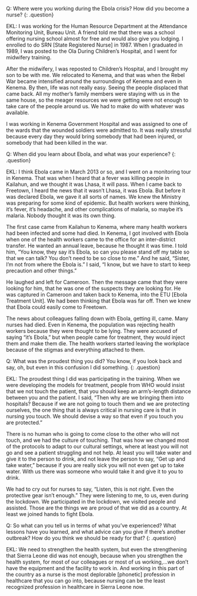 Q: Where were you working during the Ebola crisis? How did you become a nurse?
{: .question}

EKL: I was working for the Human Resource Department at the Attendance Monitoring Unit, Bureau Unit. A friend told me that there was a school offering nursing school almost for free and would also give you lodging. I enrolled to do SRN [State Registered Nurse] in 1987. When I graduated in 1989, I was posted to the Ola During Children’s Hospital, and I went for midwifery training.

After the midwifery, I was reposted to Children’s Hospital, and I brought my son to be with me. We relocated to Kenema, and that was when the Rebel War became intensified around the surroundings of Kenema and even in Kenema. By then, life was not really easy. Seeing the people displaced that came back. All my mother’s family members were staying with us in the same house, so the meager resources we were getting were not enough to take care of the people around us. We had to make do with whatever was available.

I was working in Kenema Government Hospital and was assigned to one of the wards that the wounded soldiers were admitted to. It was really stressful because every day they would bring somebody that had been injured, or somebody that had been killed in the war.

Q: When did you learn about Ebola, and what was your experience?
{: .question}

EKL: I think Ebola came in March 2013 or so, and I went on a monitoring tour in Kenema. That was when I heard that a fever was killing people in Kailahun, and we thought it was Lhasa, it will pass. When I came back to Freetown, I heard the news that it wasn’t Lhasa, it was Ebola. But before it was declared Ebola, we gave it all sorts of names. We knew the Ministry was preparing for some kind of epidemic. But health workers were thinking, it’s fever, it’s headache, and other complications of malaria, so maybe it’s malaria. Nobody thought it was its own thing.

The first case came from Kailahun to Kenema, where many health workers had been infected and some had died. In Kenema, I got involved with Ebola when one of the health workers came to the office for an inter-district transfer. He wanted an annual leave, because he thought it was time. I told him, “You know, they say it’s Ebola, so can you please stand off my table so that we can talk? You don’t need to be so close to me.” And he said, “Sister, I’m not from where the Ebola is.” I said, “I know, but we have to start to keep precaution and other things.”

He laughed and left for Cameroon. Then the message came that they were looking for him, that he was one of the suspects they are looking for. He was captured in Cameroon and taken back to Kenema, into the ETU [Ebola Treatment Unit]. We had been thinking that Ebola was far off. Then we knew that Ebola could easily come to Freetown.

The news about colleagues falling down with Ebola, getting ill, came. Many nurses had died. Even in Kenema, the population was rejecting health workers because they were thought to be lying. They were accused of saying “it’s Ebola,” but when people came for treatment, they would inject them and make them die. The health workers started leaving the workplace because of the stigmas and everything attached to them.

Q: What was the proudest thing you did? You know, if you look back and say, oh, but even in this confusion I did something.
{: .question}

EKL: The proudest thing I did was participating in the training. When we were developing the models for treatment, people from WHO would insist that we not touch the patient, that you should keep an arm’s-length distance between you and the patient. I said, “Then why are we bringing them into hospitals? Because if we are not going to touch them and we are protecting ourselves, the one thing that is always critical in nursing care is that in nursing you touch. We should devise a way so that even if you touch you are protected.”

There is no human who is going to come close to the other who will not touch, and we had the culture of touching. That was how we changed most of the protocols to adapt to our cultural settings, where at least you will not go and see a patient struggling and not help. At least you will take water and give it to the person to drink, and not leave the person to say, “Get up and take water,” because if you are really sick you will not even get up to take water.  With us there was someone who would take it and give it to you to drink.

We had to cry out for nurses to say, “Listen, this is not right. Even the protective gear isn’t enough.” They were listening to me, to us, even during the lockdown. We participated in the lockdown, we visited people and assisted. Those are the things we are proud of that we did as a country. At least we joined hands to fight Ebola.

Q: So what can you tell us in terms of what you’ve experienced? What lessons have you learned, and what advice can you give if there’s another outbreak? How do you think we should be ready for that?
{: .question}

EKL: We need to strengthen the health system, but even the strengthening that Sierra Leone did was not enough, because when you strengthen the health system, for most of our colleagues or most of us working,…we don’t have the equipment and the facility to work in. And working in this part of the country as a nurse is the most deplorable [phonetic] profession in healthcare that you can go into, because nursing can be the least recognized profession in healthcare in Sierra Leone now.
